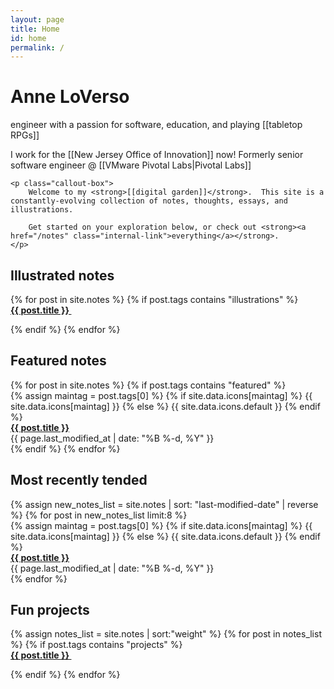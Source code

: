 ```yaml
---
layout: page
title: Home
id: home
permalink: /
---
```


<div class="narrower mbxl">
    <h1 class="font-btm text-xl">Anne LoVerso</h1>
    <div class="small-caps mbm">engineer with a passion for software, education, and playing [[tabletop RPGs]] </div>
    <p markdown="1">I work for the [[New Jersey Office of Innovation]] now! Formerly senior software engineer @ [[VMware Pivotal Labs|Pivotal Labs]]</p>

    <p class="callout-box">
        Welcome to my <strong>[[digital garden]]</strong>.  This site is a constantly-evolving collection of notes, thoughts, essays, and illustrations.

        Get started on your exploration below, or check out <strong><a href="/notes" class="internal-link">everything</a></strong>.
    </p>
</div>

## Illustrated notes

<div class="fdr card-container mbxl">
{% for post in site.notes %}
{% if post.tags contains "illustrations" %}
<div class="card">
    <div class="card-inner">
    <strong>
        <a class="internal-link" href="{{ post.url }}">
            {{ post.title }}
        </a>
    </strong>
    <img class="mtd" src="{{ post.img }}" alt=""/>
</div>
</div>

{% endif %}
{% endfor %}
</div>


## Featured notes

<div class="mbxl caterpillar-container fdr mtd">
{% for post in site.notes %}
{% if post.tags contains "featured" %}
<div class="caterpillar">
    <div class="caterpillar-inner fdr">
        <div class="text-l mrm">
            {% assign maintag = post.tags[0] %}
            {% if site.data.icons[maintag] %}
                {{ site.data.icons[maintag] }}
            {% else %}
                {{ site.data.icons.default }}
            {% endif %}
        </div>
        <div>
            <strong>
                <a class="no-icon" href="{{ post.url }}">
                    {{ post.title }}
                </a>
            </strong>
            <div class="text-sm">
                {{ page.last_modified_at | date: "%B %-d, %Y" }}
            </div>
        </div>
    </div>
</div>
{% endif %}
{% endfor %}
</div>

## Most recently tended

<div class="mbxl caterpillar-container fdr mtd">
{% assign new_notes_list = site.notes | sort: "last-modified-date" | reverse %}
{% for post in new_notes_list limit:8 %}
<div class="caterpillar">
    <div class="caterpillar-inner fdr">
        <div class="text-l mrm">
            {% assign maintag = post.tags[0] %}
            {% if site.data.icons[maintag] %}
                {{ site.data.icons[maintag] }}
            {% else %}
                {{ site.data.icons.default }}
            {% endif %}
        </div>
        <div>
            <strong>
                <a class="no-icon" href="{{ post.url }}">
                    {{ post.title }}
                </a>
            </strong>
            <div class="text-sm">
                {{ page.last_modified_at | date: "%B %-d, %Y" }}
            </div>
        </div>
    </div>
</div>
{% endfor %}
</div>

## Fun projects

<div class="fdr card-container">
{% assign notes_list = site.notes | sort:"weight" %}  
{% for post in notes_list %}
{% if post.tags contains "projects" %}
<div class="card">
<div class="card-inner">
    <strong>
        <a class="internal-link" href="{{ post.url }}">
            {{ post.title }}
        </a>
    </strong>
    <img class="mtd" src="{{ post.img }}" alt=""/>
</div>
</div>

{% endif %}
{% endfor %}
</div>
    